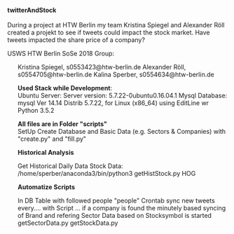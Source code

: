<b>twitterAndStock</b><br>
<br>
During a project at HTW Berlin my team Kristina Spiegel and Alexander Röll created a projekt to see if tweets could impact the stock market. 
Have tweets impacted the share price of a company?

USWS HTW Berlin SoSe 2018 Group: 
<ul>Kristina Spiegel, s0553423@htw-berlin.de Alexander Röll, s0554705@htw-berlin.de Kalina Sperber, s0554634@htw-berlin.de

<b>Used Stack while Development</b>: <br>
Ubuntu Server: Server version: 5.7.22-0ubuntu0.16.04.1 
Mysql Database: mysql  Ver 14.14 Distrib 5.7.22, for Linux (x86_64) using  EditLine wr
Python 3.5.2


<b>All files are in Folder "scripts"</b> <br>
SetUp Create Database and Basic Data (e.g. Sectors & Companies) with "create.py" and "fill.py"

<b>Historical Analysis</b> <br>

Get Historical Daily Data Stock Data: /home/sperber/anaconda3/bin/python3 getHistStock.py HOG

<b>Automatize Scripts </b> <br>

In DB Table with followed people "people"
Crontab sync new tweets every.... with Script ...
if a company is found the minutely based syncing of Brand and refering Sector Data based on Stocksymbol is started getSectorData.py getStockData.py
